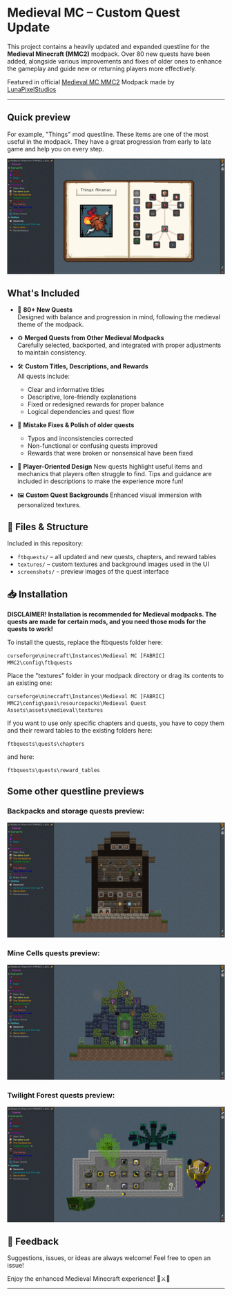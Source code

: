 # Medieval MC – Custom Quest Update

This project contains a heavily updated and expanded questline for the **Medieval Minecraft (MMC2)** modpack. Over 80 new quests have been added, alongside various improvements and fixes of older ones to enhance the gameplay and guide new or returning players more effectively.

Featured in official [Medieval MC MMC2](https://www.curseforge.com/minecraft/modpacks/medieval-mc-fabric-mmc2) Modpack made by [LunaPixelStudios](https://www.curseforge.com/members/lunapixelstudios/projects)

---

## Quick preview
For example, "Things" mod questline. These items are one of the most useful in the modpack. They have a great progression from early to late game and help you on every step.  

![Things quests](screenshots/Things_Preview.png)

## What's Included

- 📜 **80+ New Quests**  
  Designed with balance and progression in mind, following the medieval theme of the modpack.

- ♻️ **Merged Quests from Other Medieval Modpacks**  
  Carefully selected, backported, and integrated with proper adjustments to maintain consistency.

- 🛠️ **Custom Titles, Descriptions, and Rewards**  
  All quests include:
  - Clear and informative titles
  - Descriptive, lore-friendly explanations
  - Fixed or redesigned rewards for proper balance
  - Logical dependencies and quest flow

- 🧭 **Mistake Fixes & Polish of older quests**
  - Typos and inconsistencies corrected
  - Non-functional or confusing quests improved
  - Rewards that were broken or nonsensical have been fixed

- 🧠 **Player-Oriented Design**
  New quests highlight useful items and mechanics that players often struggle to find. Tips and guidance are included in descriptions to make the experience more fun!

- 🖼️ **Custom Quest Backgrounds**
  Enhanced visual immersion with personalized textures.

## 📁 Files & Structure

Included in this repository:
- `ftbquests/` – all updated and new quests, chapters, and reward tables
- `textures/` – custom textures and background images used in the UI
- `screenshots/` – preview images of the quest interface

## 📥️ Installation
**DISCLAIMER! Installation is recommended for Medieval modpacks. The quests are made for certain mods, and you need those mods for the quests to work!**  

To install the quests, replace the ftbquests folder here:
```
curseforge\minecraft\Instances\Medieval MC [FABRIC] MMC2\config\ftbquests
```
Place the "textures" folder in your modpack directory or drag its contents to an existing one:
```
curseforge\minecraft\Instances\Medieval MC [FABRIC] MMC2\config\paxi\resourcepacks\Medieval Quest Assets\assets\medieval\textures
```
If you want to use only specific chapters and quests, you have to copy them and their reward tables to the existing folders here:
```
ftbquests\quests\chapters
```
and here:
```
ftbquests\quests\reward_tables
```

## Some other questline previews
### Backpacks and storage quests preview:

![Backpacks and storage quests](screenshots/Backpacks_and_Storage_Preview.png)

### Mine Cells quests preview:
![Mine Cells quests](screenshots/Mine_Cells_Preview.png)

### Twilight Forest quests preview:
![Twilight Forest quests](screenshots/Twilight_Forest_Preview.png)

## 💬 Feedback

Suggestions, issues, or ideas are always welcome! Feel free to open an issue!

Enjoy the enhanced Medieval Minecraft experience! 🏰⚔️📖

---
